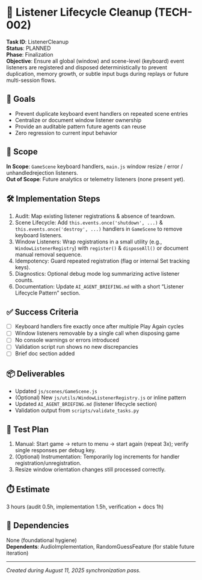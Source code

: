 # 🔄 Listener Lifecycle Cleanup (TECH-002)

**Task ID**: ListenerCleanup  
**Status**: PLANNED  
**Phase**: Finalization  
**Objective**: Ensure all global (window) and scene-level (keyboard) event listeners are registered and disposed deterministically to prevent duplication, memory growth, or subtle input bugs during replays or future multi-session flows.

## 🎯 Goals
- Prevent duplicate keyboard event handlers on repeated scene entries
- Centralize or document window listener ownership
- Provide an auditable pattern future agents can reuse
- Zero regression to current input behavior

## 📍 Scope
**In Scope**: `GameScene` keyboard handlers, `main.js` window resize / error / unhandledrejection listeners.  
**Out of Scope**: Future analytics or telemetry listeners (none present yet).

## 🛠️ Implementation Steps
1. Audit: Map existing listener registrations & absence of teardown.
2. Scene Lifecycle: Add `this.events.once('shutdown', ...)` & `this.events.once('destroy', ...)` handlers in `GameScene` to remove keyboard listeners.
3. Window Listeners: Wrap registrations in a small utility (e.g., `WindowListenerRegistry`) with `register()` & `disposeAll()` or document manual removal sequence.
4. Idempotency: Guard repeated registration (flag or internal Set tracking keys).
5. Diagnostics: Optional debug mode log summarizing active listener counts.
6. Documentation: Update `AI_AGENT_BRIEFING.md` with a short “Listener Lifecycle Pattern” section.

## ✅ Success Criteria
- [ ] Keyboard handlers fire exactly once after multiple Play Again cycles
- [ ] Window listeners removable by a single call when disposing game
- [ ] No console warnings or errors introduced
- [ ] Validation script run shows no new discrepancies
- [ ] Brief doc section added

## 📦 Deliverables
- Updated `js/scenes/GameScene.js`
- (Optional) New `js/utils/WindowListenerRegistry.js` or inline pattern
- Updated `AI_AGENT_BRIEFING.md` (listener lifecycle section)
- Validation output from `scripts/validate_tasks.py`

## 🧪 Test Plan
1. Manual: Start game → return to menu → start again (repeat 3x); verify single responses per debug key.
2. (Optional) Instrumentation: Temporarily log increments for handler registration/unregistration.
3. Resize window orientation changes still processed correctly.

## ⏱️ Estimate
3 hours (audit 0.5h, implementation 1.5h, verification + docs 1h)

## 🔗 Dependencies
None (foundational hygiene)  
**Dependents**: AudioImplementation, RandomGuessFeature (for stable future iteration)

---
*Created during August 11, 2025 synchronization pass.*

